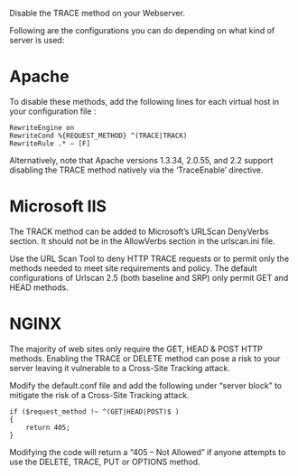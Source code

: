 
Disable the TRACE method on your Webserver.

Following are the configurations you can do depending on what kind of server is used:

Apache
======
To disable these methods, add the following lines for each virtual host in your configuration file :

    RewriteEngine on
    RewriteCond %{REQUEST_METHOD} ^(TRACE|TRACK)
    RewriteRule .* – [F]

Alternatively, note that Apache versions 1.3.34, 2.0.55, and 2.2 support disabling the TRACE method natively via the ‘TraceEnable’ directive.

Microsoft IIS
==============
The TRACK method can be added to Microsoft’s URLScan DenyVerbs section. It should not be in the AllowVerbs section in the urlscan.ini file.

Use the URL Scan Tool to deny HTTP TRACE requests or to permit only the methods needed to meet site requirements and policy. The default configurations of Urlscan 2.5 (both baseline and SRP) only permit GET and HEAD methods.

NGINX
======
The majority of web sites only require the GET, HEAD & POST HTTP methods. Enabling the TRACE or DELETE method can pose a risk to your server leaving it vulnerable to a Cross-Site Tracking attack.

Modify the default.conf file and add the following under “server block” to mitigate the risk of a Cross-Site Tracking attack.

    if ($request_method !~ ^(GET|HEAD|POST)$ )
    {
        return 405;
    }

Modifying the code will return a “405 – Not Allowed” if anyone attempts to use the DELETE, TRACE, PUT or OPTIONS method.
